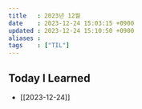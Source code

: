 ```yaml
---
title   : 2023년 12월
date    : 2023-12-24 15:03:15 +0900
updated : 2023-12-24 15:10:50 +0900
aliases : 
tags    : ["TIL"] 
---
```

## Today I Learned

- [[2023-12-24]]

